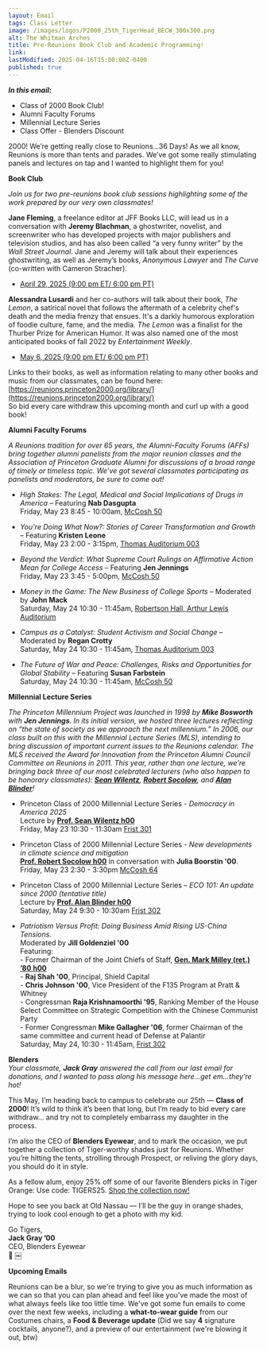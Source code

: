 ```yaml
---
layout: Email
tags: Class Letter
image: /images/logos/P2000_25th_TigerHead_BECW_300x300.png
alt: The Whitman Arches
title: Pre-Reunions Book Club and Academic Programming!
link: 
lastModified: 2025-04-16T15:00:00Z-0400
published: true
---
```

**_In this email:_**
- Class of 2000 Book Club!
- Alumni Faculty Forums
- Millennial Lecture Series
- Class Offer - Blenders Discount


2000! We’re getting really close to Reunions…36 Days! As we all know, Reunions is more than tents and parades. We’ve got some really stimulating panels and lectures on tap and I wanted to highlight them for you!

**Book Club**

_Join us for two pre-reunions book club sessions highlighting some of the work prepared by our very own classmates!_

**Jane Fleming**, a freelance editor at JFF Books LLC, will lead us in a conversation with **Jeremy Blachman**, a ghostwriter, novelist, and screenwriter who has developed projects with major publishers and television studios, and has also been called “a very funny writer” by the _Wall Street Journal_. Jane and Jeremy will talk about their experiences ghostwriting, as well as Jeremy’s books, _Anonymous Lawyer_ and _The Curve_ (co-written with Cameron Stracher).
- [April 29, 2025 (9:00 pm ET/ 6:00 pm PT)]()

**Alessandra Lusardi** and her co-authors will talk about their book, _The Lemon_, a satirical novel that follows the aftermath of a celebrity chef's death and the media frenzy that ensues. It's a darkly humorous exploration of foodie culture, fame, and the media. _The Lemon_ was a finalist for the Thurber Prize for American Humor. It was also named one of the most anticipated books of fall 2022 by _Entertainment Weekly_.
- [May 6, 2025 (9:00 pm ET/ 6:00 pm PT)]()

Links to their books, as well as information relating to many other books and music from our classmates, can be found here: [https://reunions.princeton2000.org/library/](https://reunions.princeton2000.org/library/)<br>
So bid every care withdraw this upcoming month and curl up with a good book!<br>

**Alumni Faculty Forums**

_A Reunions tradition for over 65 years, the Alumni-Faculty Forums (AFFs) bring together alumni panelists from the major reunion classes and the Association of Princeton Graduate Alumni for discussions of a broad range of timely or timeless topic. We’ve got several classmates participating as panelists and moderators, be sure to come out!_

- _High Stakes: The Legal, Medical and Social Implications of Drugs in America_ – Featuring **Nab Dasgupta**<br>
Friday, May 23 8:45 - 10:00am, [McCosh 50](https://campusmap.princeton.edu/poi/1448/mccosh-hall)

- _You're Doing What Now?: Stories of Career Transformation and Growth_ – Featuring **Kristen Leone**<br>
Friday, May 23 2:00 - 3:15pm, [Thomas Auditorium 003](https://campusmap.princeton.edu/poi/114/thomas)

- _Beyond the Verdict: What Supreme Court Rulings on Affirmative Action Mean for College Access_ – Featuring **Jen Jennings**<br>
Friday, May 23 3:45 - 5:00pm, [McCosh 50](https://campusmap.princeton.edu/poi/1448/mccosh-hall)

- _Money in the Game: The New Business of College Sports_ – Moderated by **John Mack**<br>
Saturday, May 24 10:30 - 11:45am, [Robertson Hall, Arthur Lewis Auditorium](https://campusmap.princeton.edu/poi/101/robertson-hall)

- _Campus as a Catalyst: Student Activism and Social Change_ – Moderated by **Regan Crotty**<br>
Saturday, May 24 10:30 - 11:45am, [Thomas Auditorium 003](https://campusmap.princeton.edu/poi/114/thomas)

- _The Future of War and Peace: Challenges, Risks and Opportunities for Global Stability_ – Featuring **Susan Farbstein**<br>
Saturday, May 24 10:30 - 11:45am, [McCosh 50](https://campusmap.princeton.edu/poi/1448/mccosh-hall)

**Millennial Lecture Series**

_The Princeton Millennium Project was launched in 1998 by **Mike Bosworth** with **Jen Jennings**. In its initial version, we hosted three lectures reflecting on “the state of society as we approach the next millennium.” In 2006, our class built on this with the Millennial Lecture Series (MLS), intending to bring discussion of important current issues to the Reunions calendar. The MLS received the Award for Innovation from the Princeton Alumni Council Committee on Reunions in 2011. This year, rather than one lecture, we’re bringing back three of our most celebrated lecturers (who also happen to be honorary classmates): **[Sean Wilentz](https://reunions.princeton2000.org/honorary/wilentz)**, **[Robert Socolow](https://reunions.princeton2000.org/honorary/socolow)**, and **[Alan Blinder](https://reunions.princeton2000.org/honorary/blinder)**!_

- Princeton Class of 2000 Millennial Lecture Series - _Democracy in America 2025_<br>
	Lecture by **[Prof. Sean Wilentz h00](https://reunions.princeton2000.org/honorary/wilentz)**<br>
	Friday, May 23 10:30 - 11:30am [Frist 301](https://campusmap.princeton.edu/poi/193/frist-campus-center)<br>


- Princeton Class of 2000 Millennial Lecture Series - _New developments in climate science and mitigation_<br>
	**[Prof. Robert Socolow h00](https://reunions.princeton2000.org/honorary/socolow)** in conversation with **Julia Boorstin '00**.<br>
	Friday, May 23 2:30 - 3:30pm [McCosh 64](https://campusmap.princeton.edu/poi/1448/mccosh-hall)<br>


- Princeton Class of 2000 Millennial Lecture Series – _ECO 101: An update since 2000 (tentative title)_<br>
	Lecture by **[Prof. Alan Blinder h00](https://reunions.princeton2000.org/honorary/blinder)**<br>
	Saturday, May 24 9:30 - 10:30am [Frist 302](https://campusmap.princeton.edu/poi/193/frist-campus-center)<br>


- _Patriotism Versus Profit: Doing Business Amid Rising US-China Tensions._<br>
	Moderated by **Jill Goldenziel '00**<br>
	Featuring:<br>
		- Former Chairman of the Joint Chiefs of Staff, **[Gen. Mark Milley (ret.) ’80 h00](https://reunions.princeton2000.org/honorary/milley/)**<br>
		- **Raj Shah '00**, Principal, Shield Capital<br>
		- **Chris Johnson '00**, Vice President of the F135 Program at Pratt & Whitney<br>
		- Congressman **Raja Krishnamoorthi '95**, Ranking Member of the House Select Committee on Strategic Competition with the Chinese Communist Party<br>
		- Former Congressman **Mike Gallagher '06**, former Chairman of the same committee and current head of Defense at Palantir<br>
	Saturday, May 24, 10:30 - 11:45am, [Frist 302](https://campusmap.princeton.edu/poi/193/frist-campus-center)

**Blenders**<br>
_Your classmate, **Jack Gray** answered the call from our last email for donations, and I wanted to pass along his message here…get em…they’re hot!_

This May, I’m heading back to campus to celebrate our 25th — **Class of 2000**! It’s wild to think it’s been that long, but I’m ready to bid every care withdraw… and try not to completely embarrass my daughter in the process.<br>

I’m also the CEO of **Blenders Eyewear**, and to mark the occasion, we put together a collection of Tiger-worthy shades just for Reunions. Whether you’re hitting the tents, strolling through Prospect, or reliving the glory days, you should do it in style.<br>

As a fellow alum, enjoy 25% off some of our favorite Blenders picks in Tiger Orange: Use code: TIGERS25. [Shop the collection now!](https://www.blenderseyewear.com/collections/princeton-x-blenders?attn_pos=1&utm_campaign=Message%252004-08-25%25202%3A20&utm_medium=email&utm_source=attentive)<br>

Hope to see you back at Old Nassau — I’ll be the guy in orange shades, trying to look cool enough to get a photo with my kid.<br>

Go Tigers,<br>
**Jack Gray ’00**<br>
CEO, Blenders Eyewear<br>
🐯
￼

**Upcoming Emails**

Reunions can be a blur, so we're trying to give you as much information as we can so that you can plan ahead and feel like you've made the most of what always feels like too little time. We've got some fun emails to come over the next few weeks, including a **what-to-wear guide** from our Costumes chairs, a **Food & Beverage update** (Did we say **4** signature cocktails, anyone?), and a preview of our entertainment (we're blowing it out, btw)
